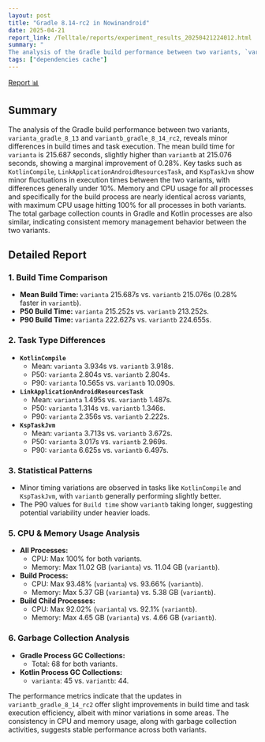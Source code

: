 ```yaml
---
layout: post
title: "Gradle 8.14-rc2 in Nowinandroid"
date: 2025-04-21
report_link: /Telltale/reports/experiment_results_20250421224012.html
summary: " 
The analysis of the Gradle build performance between two variants, `varianta_gradle_8_13` and `variantb_gradle_8_14_rc2`, reveals minor differences in build times and task execution. The mean build time for `varianta` is 215.687 seconds, slightly higher than `variantb` at 215.076 seconds, showing a marginal improvement of 0.28%. Key tasks such as `KotlinCompile`, `LinkApplicationAndroidResourcesTask`, and `KspTaskJvm` show minor fluctuations in execution times between the two variants, with differences generally under 10%. Memory and CPU usage for all processes and specifically for the build process are nearly identical across variants, with maximum CPU usage hitting 100% for all processes in both variants. The total garbage collection counts in Gradle and Kotlin processes are also similar, indicating consistent memory management behavior between the two variants."
tags: ["dependencies cache"]
---
```

[Report 📊](../../reports/experiment_results_20250421224012.html)
## Summary
The analysis of the Gradle build performance between two variants, `varianta_gradle_8_13` and `variantb_gradle_8_14_rc2`, reveals minor differences in build times and task execution. The mean build time for `varianta` is 215.687 seconds, slightly higher than `variantb` at 215.076 seconds, showing a marginal improvement of 0.28%. Key tasks such as `KotlinCompile`, `LinkApplicationAndroidResourcesTask`, and `KspTaskJvm` show minor fluctuations in execution times between the two variants, with differences generally under 10%. Memory and CPU usage for all processes and specifically for the build process are nearly identical across variants, with maximum CPU usage hitting 100% for all processes in both variants. The total garbage collection counts in Gradle and Kotlin processes are also similar, indicating consistent memory management behavior between the two variants.

## Detailed Report

### 1. Build Time Comparison
- **Mean Build Time:** `varianta` 215.687s vs. `variantb` 215.076s (0.28% faster in `variantb`).
- **P50 Build Time:** `varianta` 215.252s vs. `variantb` 213.252s.
- **P90 Build Time:** `varianta` 222.627s vs. `variantb` 224.655s.

### 2. Task Type Differences
- **`KotlinCompile`**
  - Mean: `varianta` 3.934s vs. `variantb` 3.918s.
  - P50: `varianta` 2.804s vs. `variantb` 2.804s.
  - P90: `varianta` 10.565s vs. `variantb` 10.090s.
- **`LinkApplicationAndroidResourcesTask`**
  - Mean: `varianta` 1.495s vs. `variantb` 1.487s.
  - P50: `varianta` 1.314s vs. `variantb` 1.346s.
  - P90: `varianta` 2.356s vs. `variantb` 2.222s.
- **`KspTaskJvm`**
  - Mean: `varianta` 3.713s vs. `variantb` 3.672s.
  - P50: `varianta` 3.017s vs. `variantb` 2.969s.
  - P90: `varianta` 6.625s vs. `variantb` 6.497s.

### 3. Statistical Patterns
- Minor timing variations are observed in tasks like `KotlinCompile` and `KspTaskJvm`, with `variantb` generally performing slightly better.
- The P90 values for `Build time` show `variantb` taking longer, suggesting potential variability under heavier loads.

### 5. CPU & Memory Usage Analysis
- **All Processes:**
  - CPU: Max 100% for both variants.
  - Memory: Max 11.02 GB (`varianta`) vs. 11.04 GB (`variantb`).
- **Build Process:**
  - CPU: Max 93.48% (`varianta`) vs. 93.66% (`variantb`).
  - Memory: Max 5.37 GB (`varianta`) vs. 5.38 GB (`variantb`).
- **Build Child Processes:**
  - CPU: Max 92.02% (`varianta`) vs. 92.1% (`variantb`).
  - Memory: Max 4.65 GB (`varianta`) vs. 4.66 GB (`variantb`).

### 6. Garbage Collection Analysis
- **Gradle Process GC Collections:**
  - Total: 68 for both variants.
- **Kotlin Process GC Collections:**
  - `varianta`: 45 vs. `variantb`: 44.

The performance metrics indicate that the updates in `variantb_gradle_8_14_rc2` offer slight improvements in build time and task execution efficiency, albeit with minor variations in some areas. The consistency in CPU and memory usage, along with garbage collection activities, suggests stable performance across both variants.
